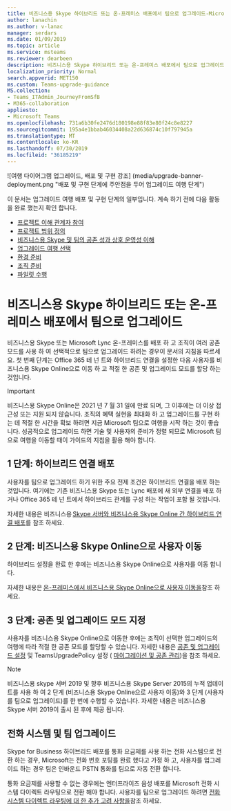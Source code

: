 ```yaml
---
title: 비즈니스용 Skype 하이브리드 또는 온-프레미스 배포에서 팀으로 업그레이드-Microsoft 팀
author: lanachin
ms.author: v-lanac
manager: serdars
ms.date: 01/09/2019
ms.topic: article
ms.service: msteams
ms.reviewer: dearbeen
description: 비즈니스용 Skype 하이브리드 또는 온-프레미스 배포에서 팀으로 업그레이드 하기 위한 고려 사항
localization_priority: Normal
search.appverid: MET150
ms.custom: Teams-upgrade-guidance
MS.collection:
- Teams_ITAdmin_JourneyFromSfB
- M365-collaboration
appliesto:
- Microsoft Teams
ms.openlocfilehash: 731a6b30fe2476d180198e88f83e80f24c8e8227
ms.sourcegitcommit: 195a4e1bbab46034408a22d636874c10f797945a
ms.translationtype: MT
ms.contentlocale: ko-KR
ms.lasthandoff: 07/30/2019
ms.locfileid: "36185219"
---
```

![여행 다이어그램 업그레이드, 배포 및 구현 강조] (media/upgrade-banner-deployment.png "배포 및 구현 단계에 주안점을 두어 업그레이드 여행 단계")

이 문서는 업그레이드 여행 배포 및 구현 단계의 일부입니다. 계속 하기 전에 다음 활동을 완료 했는지 확인 합니다.

-   [프로젝트 이해 관계자 참여](upgrade-enlist-stakeholders.md)
-   [프로젝트 범위 정의](https://aka.ms/SkypetoTeams-Scope)
-   [비즈니스용 Skype 및 팀의 공존 성과 상호 운영성 이해](https://aka.ms/SkypeToTeams-Coexist)
-   [업그레이드 여행 선택](upgrade-and-coexistence-of-skypeforbusiness-and-teams.md)
-   [환경 준비](https://aka.ms/SkypeToTeams-TechnicalReadiness)
-   [조직 준비](https://aka.ms/SkypeToTeams-UserReadiness)
-   [파일럿 수행](https://aka.ms/SkypeToTeams-Pilot)

# <a name="upgrade-to-teams-from-a-skype-for-business-hybrid-or-on-premises-deployment"></a>비즈니스용 Skype 하이브리드 또는 온-프레미스 배포에서 팀으로 업그레이드

비즈니스용 Skype 또는 Microsoft Lync 온-프레미스를 배포 하 고 조직이 여러 공존 모드를 사용 하 여 선택적으로 팀으로 업그레이드 하려는 경우이 문서의 지침을 따르세요. 첫 번째 단계는 Office 365 테 넌 트와 하이브리드 연결을 설정한 다음 사용자를 비즈니스용 Skype Online으로 이동 하 고 적절 한 공존 및 업그레이드 모드를 할당 하는 것입니다. 

> [!IMPORTANT]
> 비즈니스용 Skype Online은 2021 년 7 월 31 일에 만료 되며, 그 이후에는 더 이상 접근성 또는 지원 되지 않습니다. 조직의 혜택 실현을 최대화 하 고 업그레이드를 구현 하는 데 적절 한 시간을 확보 하려면 지금 Microsoft 팀으로 여행을 시작 하는 것이 좋습니다. 성공적으로 업그레이드 하면 기술 및 사용자의 준비가 정렬 되므로 Microsoft 팀으로 여행을 이동할 때이 가이드의 지침을 활용 해야 합니다.

## <a name="step-1-deploy-hybrid-connectivity"></a>1 단계: 하이브리드 연결 배포 

사용자를 팀으로 업그레이드 하기 위한 주요 전제 조건은 하이브리드 연결을 배포 하는 것입니다. 여기에는 기존 비즈니스용 Skype 또는 Lync 배포에 새 외부 연결을 배포 하거나 Office 365 테 넌 트에서 하이브리드 관계를 구성 하는 작업이 포함 될 것입니다. 

자세한 내용은 비즈니스용 [Skype 서버와 비즈니스용 Skype Online 간 하이브리드 연결 배포](https://docs.microsoft.com/skypeforbusiness/skype-for-business-hybrid-solutions/deploy-hybrid-connectivity/deploy-hybrid-connectivity)를 참조 하세요.

## <a name="step-2-move-users-to-skype-for-business-online"></a>2 단계: 비즈니스용 Skype Online으로 사용자 이동 

하이브리드 설정을 완료 한 후에는 비즈니스용 Skype Online으로 사용자를 이동 합니다. 

자세한 내용은 [온-프레미스에서 비즈니스용 Skype Online으로 사용자 이동을](https://docs.microsoft.com/skypeforbusiness/skype-for-business-hybrid-solutions/deploy-hybrid-connectivity/move-users-from-on-premises-to-skype-for-business-online)참조 하세요. 

## <a name="step-3-assign-a-coexistence-and-upgrade-mode"></a>3 단계: 공존 및 업그레이드 모드 지정

사용자를 비즈니스용 Skype Online으로 이동한 후에는 조직이 선택한 업그레이드의 여행에 따라 적절 한 공존 모드를 할당할 수 있습니다. 자세한 내용은 [공존 및 업그레이드 설정](https://aka.ms/SkypeToTeams-SetCoexistence) 및 TeamsUpgradePolicy 설정 ( [마이그레이션 및 공존 관리](migration-interop-guidance-for-teams-with-skype.md#teamsupgradepolicy-managing-migration-and-co-existence))을 참조 하세요.

> [!NOTE]
> 비즈니스용 skype 서버 2019 및 향후 비즈니스용 Skype Server 2015의 누적 업데이트를 사용 하 여 2 단계 (비즈니스용 Skype Online으로 사용자 이동)와 3 단계 (사용자를 팀으로 업그레이드)를 한 번에 수행할 수 있습니다. 자세한 내용은 비즈니스용 Skype 서버 2019이 출시 된 후에 제공 됩니다.

## <a name="phone-system-and-teams-upgrade"></a>전화 시스템 및 팀 업그레이드

Skype for Business 하이브리드 배포를 통화 요금제를 사용 하는 전화 시스템으로 전환 하는 경우, Microsoft는 전화 번호 포팅를 완료 했다고 가정 하 고, 사용자를 업그레이드 하는 경우 팀은 인바운드 PSTN 통화를 팀으로 자동 전환 합니다.

통화 요금제를 사용할 수 없는 경우에는 엔터프라이즈 음성 배포를 Microsoft 전화 시스템 다이렉트 라우팅으로 전환 해야 합니다. 사용자를 팀으로 업그레이드 하려면 [전화 시스템 다이렉트 라우팅에 대 한 추가 고려 사항을](2-envision-make-my-service-decisions-direct-routing.md)참조 하세요.
